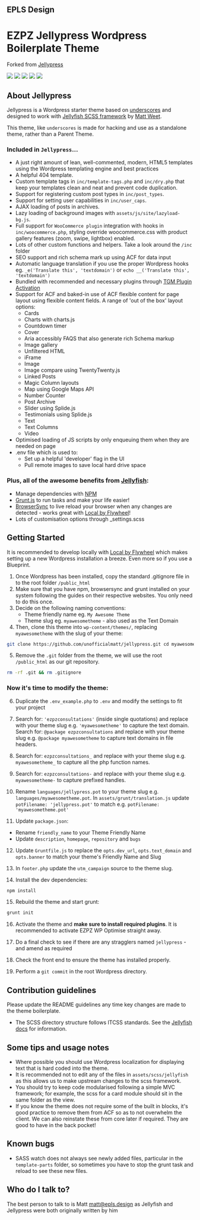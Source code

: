 ## EPLS Design

# EZPZ Jellypress Wordpress Boilerplate Theme
Forked from [Jellypress](https://github.com/unofficialmatt/jellypress)

<p>
<img src="https://img.shields.io/github/stars/epls-design/ezpz-jellypress.svg?style=flat-square&logo=github"/>
<img src="https://img.shields.io/github/issues/epls-design/ezpz-jellypress.svg?style=flat-square&logo=github"/>
<img src="https://img.shields.io/maintenance/yes/2020.svg?style=flat-square&logo=github"/>
<img src="https://img.shields.io/github/commit-activity/y/epls-design/ezpz-jellypress.svg?style=flat-square&logo=github"/>
<img src="https://img.shields.io/github/last-commit/epls-design/ezpz-jellypress.svg?style=flat-square&logo=github"/>
</p>

## About Jellypress
Jellypress is a Wordpress starter theme based on [underscores](https://github.com/Automattic/_s) and designed to work with [Jellyfish SCSS framework](https://github.com/epls-design/ezpz-jellypress) by [Matt Weet](https://github.com/unofficialmatt).

This theme, like `underscores` is made for hacking and use as a standalone theme, rather than a Parent Theme.

### Included in `Jellypress`...

* A just right amount of lean, well-commented, modern, HTML5 templates using the Wordpress templating engine and best practices
* A helpful 404 template.
* Custom template tags in `inc/template-tags.php` and `inc/dry.php` that keep your templates clean and neat and prevent code duplication.
* Support for registering custom post types in `inc/post_types`.
* Support for setting user capabilities in `inc/user_caps`.
* AJAX loading of posts in archives.
* Lazy loading of background images with `assets/js/site/lazyload-bg.js`.
* Full support for `WooCommerce plugin` integration with hooks in `inc/woocommerce.php`, styling override woocommerce.css with product gallery features (zoom, swipe, lightbox) enabled.
* Lots of other custom functions and helpers. Take a look around the `/inc` folder
* SEO support and rich schema mark up using ACF for data input
* Automatic language translation if you use the proper Wordpress hooks eg. `_e('Translate this', 'textdomain')` or `echo __('Translate this', 'textdomain')`
* Bundled with recommended and necessary plugins through [TGM Plugin Activation](http://tgmpluginactivation.com/)
* Support for ACF and baked-in use of ACF flexible content for page layout using flexible content fields. A range of 'out of the box' layout options:
  * Cards
  * Charts with charts.js
  * Countdown timer
  * Cover
  * Aria accessibly FAQS that also generate rich Schema markup
  * Image gallery
  * Unfiltered HTML
  * iFrame
  * Image
  * Image compare using TwentyTwenty.js
  * Linked Posts
  * Magic Column layouts
  * Map using Google Maps API
  * Number Counter
  * Post Archive
  * Slider using Splide.js
  * Testimonials using Splide.js
  * Text
  * Text Columns
  * Video
* Optimised loading of JS scripts by only enqueuing them when they are needed on page
* .env file which is used to:
  * Set up a helpful 'developer' flag in the UI
  * Pull remote images to save local hard drive space

### Plus, all of the awesome benefits from [Jellyfish](https://unofficialmatt.github.io/jellyfish/):
* Manage dependencies with [NPM](https://www.npmjs.com/)
* [Grunt.js](https://gruntjs.com/) to run tasks and make your life easier!
* [BrowserSync](https://www.browsersync.io/) to live reload your browser when any changes are detected - works great with [Local by Flywheel](https://localbyflywheel.com/)!
* Lots of customisation options through _settings.scss


## Getting Started

It is recommended to develop locally with [Local by Flywheel](https://localbyflywheel.com/) which makes setting up a new Wordpress installation a breeze. Even more so if you use a Blueprint.

1. Once Wordpress has been installed, copy the standard .gitignore file in to the root folder `/public_html`
2. Make sure that you have npm, browsersync and grunt installed on your system following the guides on their respective websites. You only need to do this once.
3. Decide on the following naming conventions:
   * Theme friendly name eg. `My Awesome Theme`
   * Theme slug eg. `myawesometheme` - also used as the Text Domain
4. Then, clone this theme into `wp-content/themes/`, replacing `myawesometheme` with the slug of your theme:

```bash
git clone https://github.com/unofficialmatt/jellypress.git cd myawesometheme
```

5. Remove the `.git` folder from the theme, we will use the root `/public_html` as our git repository.

```bash
rm -rf .git && rm .gitignore
```

### Now it's time to modify the theme:

6. Duplicate the `.env_example.php` to `.env` and modify the settings to fit your project

7. Search for: `'ezpzconsultations'` (inside single quotations) and replace with your theme slug e.g. `'myawesometheme'` to capture the text domain. Search for: `@package ezpzconsultations` and replace with your theme slug e.g. `@package myawesometheme` to capture text domains in file headers.

8. Search for: `ezpzconsultations_` and replace with your theme slug e.g. `myawesometheme_` to capture all the php function names.

9. Search for: `ezpzconsultations-` and replace with your theme slug e.g. `myawesometheme-` to capture prefixed handles.

10. Rename `languages/jellypress.pot` to your theme slug e.g. `languages/myawesometheme.pot`. In `assets/grunt/translation.js` update `potFilename: 'jellypress.pot'` to match e.g. `potFilename: 'myawesometheme.pot'`

11. Update `package.json`:
  * Rename `friendly_name` to your Theme Friendly Name
  * Update `description`, `homepage`, `repository` and `bugs`

12. Update `Gruntfile.js` to replace the `opts.dev_url`, `opts.text_domain` and `opts.banner` to match your theme's Friendly Name and Slug

13. In `footer.php` update the `utm_campaign` source to the theme slug.

14. Install the dev dependencies:

```bash
npm install
```

15. Rebuild the theme and start grunt:

```bash
grunt init
```
16. Activate the theme and **make sure to install required plugins**. It is recommended to activate EZPZ WP Optimise straight away.

17. Do a final check to see if there are any stragglers named `jellypress` - and amend as required

18. Check the front end to ensure the theme has installed properly.

19. Perform a `git commit` in the root Wordpress directory.

## Contribution guidelines

Please update the README guidelines any time key changes are made to the theme boilerplate.

- The SCSS directory structure follows ITCSS standards. See the [Jellyfish docs](https://github.com/epls-design/ezpz-jellypress) for information.

## Some tips and usage notes
- Where possible you should use Wordpress localization for displaying text that is hard coded into the theme.
- It is recommended not to edit any of the files in `assets/scss/jellyfish` as this allows us to make upstream changes to the scss framework.
- You should try to keep code modularised following a simple MVC framework; for example, the scss for a card module should sit in the same folder as the view.
- If you know the theme does not require some of the built in blocks, it's good practice to remove them from ACF so as to not overwhelm the client. We can also reinstate these from core later if required. They are good to have in the back pocket!

## Known bugs
- SASS watch does not always see newly added files, particular in the `template-parts` folder, so sometimes you have to stop the grunt task and reload to see these new files.

## Who do I talk to?
The best person to talk to is Matt [matt@epls.design](matt@epls.design) as Jellyfish and Jellypress were both originally written by him
